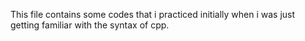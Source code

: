 This file contains some codes that i practiced initially when i was just getting familiar with the syntax of cpp.
